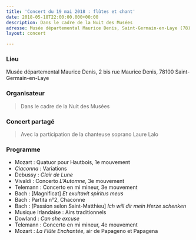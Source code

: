 ```yaml
---
title: 'Concert du 19 mai 2018 : flûtes et chant'
date: 2018-05-18T22:00:00.000+00:00
description: Dans le cadre de la Nuit des Musées
adresse: Musée départemental Maurice Denis, Saint-Germain-en-Laye (78)
layout: concert

---
```

### Lieu

Musée départemental Maurice Denis, 2 bis rue Maurice Denis, 78100 Saint-Germain-en-Laye

### Organisateur

> Dans le cadre de la Nuit des Musées

### Concert partagé

> Avec la participation de la chanteuse soprano Laure Lalo

### Programme

* Mozart : Quatuor pour Hautbois, 1e mouvement
* _Ciaconna_ : Variations
* Debussy : _Clair de Lune_
* Vivaldi : Concerto _L'Automne_, 3e mouvement
* Telemann : Concerto en mi mineur, 3e mouvement
* Bach : \[Magnificat\] _Et exultavit spiritus meus_
* Bach : Partita n°2, Chaconne
* Bach : \[Passion selon Saint-Matthieu\] _Ich will dir mein Herze schenken_
* Musique Irlandaise : Airs traditionnels
* Dowland : _Can she excuse_
* Telemann : Concerto en mi mineur, 4e mouvement
* Mozart : _La Flûte Enchantée_, air de Papageno et Papagena
